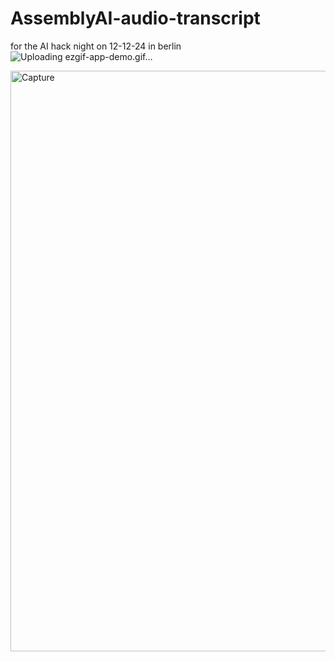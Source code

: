 # AssemblyAI-audio-transcript
for the AI hack night on 12-12-24 in berlin
![Uploading ezgif-app-demo.gif…]()

<img width="929" alt="Capture" src="https://github.com/user-attachments/assets/a0ad5c19-0af2-4cc8-9e0b-3efcc26e7313" />
